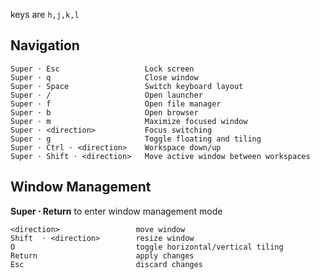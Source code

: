 <direction> keys are `h,j,k,l`

## Navigation

```
Super ⋅ Esc                   Lock screen
Super ⋅ q                     Close window
Super ⋅ Space                 Switch keyboard layout 
Super ⋅ /                     Open launcher
Super ⋅ f                     Open file manager
Super ⋅ b                     Open browser
Super ⋅ m                     Maximize focused window
Super ⋅ <direction>           Focus switching
Super ⋅ g                     Toggle floating and tiling
Super ⋅ Ctrl ⋅ <direction>    Workspace down/up
Super ⋅ Shift ⋅ <direction>   Move active window between workspaces
```

## Window Management 

**Super ⋅ Return** to enter window management mode

```
<direction>                 move window
Shift  ⋅ <direction>        resize window
O                           toggle horizontal/vertical tiling
Return                      apply changes
Esc                         discard changes
```
